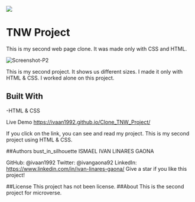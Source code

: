 
![](https://img.shields.io/badge/Microverse-blueviolet)

# TNW Project

This is my second web page clone. It was made only with CSS and HTML. 

![Screenshot-P2](https://user-images.githubusercontent.com/73128809/114235453-d62d0580-9945-11eb-88ae-27f5e60d8cd4.png)



This is my second project. It shows us different sizes. I made it only with HTML & CSS. 
I worked alone on this project. 

## Built With
-HTML & CSS

Live Demo
https://ivaan1992.github.io/Clone_TNW_Project/

If you click on the link, you can see and read my project.
This is my second project using HTML & CSS. 


##Authors
bust_in_silhouette ISMAEL IVAN LINARES GAONA

GitHub: @ivaan1992
Twitter: @ivangaona92
LinkedIn: https://www.linkedin.com/in/ivan-linares-gaona/
Give a star if you like this project!

##License 
This project has not been license.
##About
This is the second project for microverse.
